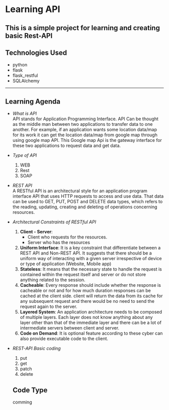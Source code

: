   
# Learning API

This is a simple project for learning and creating basic Rest-API
---

## Technologies Used
 * python
 * flask
 * flask_restful
 * SQLAlchemy
 ---

## Learning Agenda
* *What is API*<br>
      API stands for Application Programming Interface. API Can be thought as the middle man between two applications to transfer data to one another. For example, if an application wants some location data/map for its work it can get the location data/map from google map through using google map API. This Google map Api is the gateway interface for these two applications to request data and get data.
* *Type of API*
  1. WEB
  2. Rest
  3. SOAP
* *REST API*<br>
      A RESTful API is an architectural style for an application program interface API that uses HTTP requests to access and use data. That data can be used to GET, PUT, POST and DELETE data types, which refers to the reading, updating, creating and deleting of operations concerning resources.
* *Architectural Constraints of RESTful API*
  1. **Client - Server**:
     * Client who requests for the resources.
     * Server who has the resources
  3. **Uniform Interface**: It is a key constraint that differentiate between a REST API and Non-REST API. It suggests that there should be a uniform way of interacting with a given server irrespective of device or type of application (Website, Mobile app)
  4. **Stateless**: It means that the necessary state to handle the request is contained within the request itself and  server or do not store anything related to the session.
  5. **Cacheable**: Every response should include whether the response is cacheable or not and for how much duration responses can be cached at the client side. client will return the data from its cache for any subsequent request and there would be no need to send the request again to the server.
  6. **Layered System**: An application architecture needs to be composed of multiple layers. Each layer does not know anything about any layer other than that of the immediate layer and there can be a lot of intermediate servers between client and server.
  7. **Code on Demand**: It is optional feature according to these cyber can also provide executable code to the client.

* *REST-API Basic coding*
  1. put
  2. get
  3. patch
  4. delete

  ## Code Type
  comming
  
